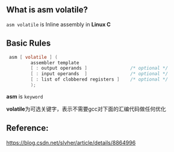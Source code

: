 ## What is asm volatile?

`asm volatile` is Inline assembly in **Linux C**



## Basic Rules

```c
 asm [ volatile ] (  
         assembler template
         [ : output operands ]                /* optional */
         [ : input operands  ]                /* optional */
         [ : list of clobbered registers ]    /* optional */
         );
```

**asm** is `keyword`

**volatile**为可选关键字，表示不需要gcc对下面的汇编代码做任何优化







## Reference:

https://blog.csdn.net/slvher/article/details/8864996

